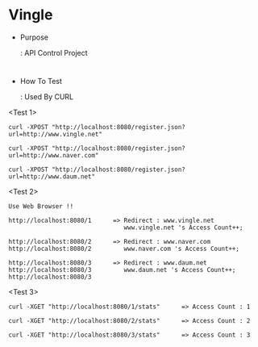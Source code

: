 # Vingle

- Purpose
  
  : API Control Project

#
- How To Test

   : Used By CURL
   

<Test 1>

    curl -XPOST "http://localhost:8080/register.json?url=http://www.vingle.net"

    curl -XPOST "http://localhost:8080/register.json?url=http://www.naver.com"
    
    curl -XPOST "http://localhost:8080/register.json?url=http://www.daum.net"
    
    
    
<Test 2>

    Use Web Browser !!

    http://localhost:8080/1      => Redirect : www.vingle.net
                                    www.vingle.net 's Access Count++;
    
    http://localhost:8080/2      => Redirect : www.naver.com
    http://localhost:8080/2         www.naver.com 's Access Count++;
    
    http://localhost:8080/3      => Redirect : www.daum.net
    http://localhost:8080/3         www.daum.net 's Access Count++;
    http://localhost:8080/3
    
    
<Test 3>

    curl -XGET "http://localhost:8080/1/stats"      => Access Count : 1
    
    curl -XGET "http://localhost:8080/2/stats"      => Access Count : 2
    
    curl -XGET "http://localhost:8080/3/stats"      => Access Count : 3
    
    
    